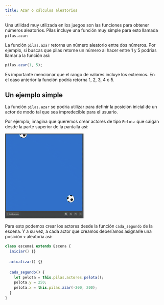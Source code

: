 ```yaml
---
title: Azar o cálculos aleatorios
---
```


Una utilidad muy utilizada en los juegos son las funciones para obtener
números aleatorios. Pilas incluye una función muy simple para esto llamada
`pilas.azar`:

La función `pilas.azar` retorna un número aleatorio entre dos números. Por
ejemplo, si buscas que pilas retorne un número al hacer entre 1 y 5 podrías
llamar a la función así:

```typescript
pilas.azar(1, 5);
```

Es importante mencionar que el rango de valores incluye los extremos. En el
caso anterior la función podría retorna 1, 2, 3, 4 o 5.

## Un ejemplo simple

La función `pilas.azar` se podría utilizar para definir la posición inicial
de un actor de modo tal que sea impredecible para el usuario.

Por ejemplo, imagina que queremos crear actores de tipo `Pelota` que caigan
desde la parte superior de la pantalla así:

![](imagenes/azar/azar.gif)

Para esto podemos crear los actores desde la función `cada_segundo` de la
escena. Y a su vez, a cada actor que creamos deberíamos asignarle una posición
`x` aleatoria así:

```typescript
class escena1 extends Escena {
  iniciar() {}

  actualizar() {}

  cada_segundo() {
    let pelota = this.pilas.actores.pelota();
    pelota.y = 250;
    pelota.x = this.pilas.azar(-200, 200);
  }
}
```
